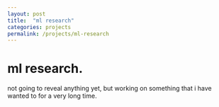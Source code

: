 ```yaml
---
layout: post
title:  "ml research"
categories: projects
permalink: /projects/ml-research
---
```


# ml research.

not going to reveal anything yet, but working on something that i have wanted to for a very long time.
